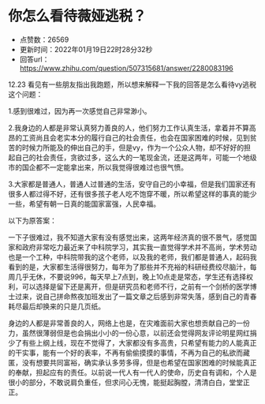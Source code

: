 # 你怎么看待薇娅逃税？
- 点赞数：26569
- 更新时间：2022年01月19日22时28分32秒
- 回答url：https://www.zhihu.com/question/507315681/answer/2280083196
<body>
 <p data-pid="a7ke7XAt">12.23 看见有一些朋友指出我跑题，所以想来解释一下我的回答是怎么看待vy逃税这个问题：</p>
 <p data-pid="iDrs0B-H">1.感到很难过，因为再一次感觉自己非常渺小。</p>
 <p data-pid="i-ruljng">2.我身边的人都是非常认真努力善良的人，他们努力工作认真生活，拿着并不算高昂的工资尚且会老实本分的履行自己的社会责任，也会在国家困难的时候，见到贫苦的时候力所能及的伸出自己的手，但是vy，作为一个公众人物，却不好好的担起自己的社会责任，贪欲过多，这么大的一笔现金流，还是这两年，可能一个地级市的国企都不一定能拿出来，所以我觉得很难过也很气愤。</p>
 <p data-pid="YY9ZIPq3">3.大家都是普通人，普通人过普通的生活，安守自己的小幸福，但是我们国家还有很多人都过得不好，还有很多孩子老人吃不饱穿不暖，所以希望这样的事真的能少一些，希望有朝一日真的能国家富强，人民幸福。</p>
 <p data-pid="JXgJhE2w">以下为原答案：</p>
 <p data-pid="rm3HOkNi">一下子很难过，我不知道大家有没有感觉出来，这两年经济真的很不景气，感觉国家和政府非常吃力最近来了中科院学习，其实我一直觉得学术并不高尚，学术劳动也是一个工种，中科院带我的这个老师，以及我的老师，我们都是普通人，起码我看到的是，大家都生活得很努力，每年为了那些并不充裕的科研经费绞尽脑汁，每周几乎无休，不要说996，每天早上7点到，晚上10点走是常态，学生还有选择权利，可以选择是留下还是离开，但是研究员和老师不行，之前有一个剑桥的医学博士过来，说自己拼命熬夜加班发出了一篇文章之后感到非常失落，感到自己的青春耗尽最后却换来的只是几页纸。</p>
 <p data-pid="U7Kv1l6V">身边的人都是非常善良的人，网络上也是，在灾难面前大家也想贡献自己的一份力，虽然很薄弱但是也会捐出小小的一份心意，以前还会觉得网友评论明星网红捐少了有些上纲上线，现在不觉得了，大家都没有多高贵，只希望有能力的人能真正的干实事，能有一个好的表率，不再有偷偷摸摸的事情，不再为自己的私欲而藏匿，没有想要共同富裕，确实承认多劳多得，但是也希望在国家困难的时候能真正的奉献，担起应有的责任。以前说一代人有一代人的使命，历史自有调和，个人是很小的部分，不敢说肩负重任，但求问心无愧，能挺起胸膛，清清白白，堂堂正正。</p>
</body>